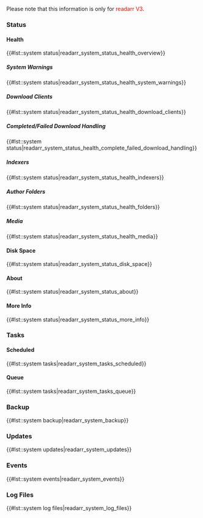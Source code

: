 Please note that this information is only for
<span style="color:#ff0000">readarr V3</span>.

### Status

#### Health

{{\#lst::system status\|readarr\_system\_status\_health\_overview}}

##### System Warnings

{{\#lst::system
status\|readarr\_system\_status\_health\_system\_warnings}}

##### Download Clients

{{\#lst::system
status\|readarr\_system\_status\_health\_download\_clients}}

##### Completed/Failed Download Handling

{{\#lst::system
status\|readarr\_system\_status\_health\_complete\_failed\_download\_handling}}

##### Indexers

{{\#lst::system status\|readarr\_system\_status\_health\_indexers}}

##### Author Folders

{{\#lst::system status\|readarr\_system\_status\_health\_folders}}

##### Media

{{\#lst::system status\|readarr\_system\_status\_health\_media}}

#### Disk Space

{{\#lst::system status\|readarr\_system\_status\_disk\_space}}

#### About

{{\#lst::system status\|readarr\_system\_status\_about}}

#### More Info

{{\#lst::system status\|readarr\_system\_status\_more\_info}}

### Tasks

#### Scheduled

{{\#lst::system tasks\|readarr\_system\_tasks\_scheduled}}

#### Queue

{{\#lst::system tasks\|readarr\_system\_tasks\_queue}}

### Backup

{{\#lst::system backup\|readarr\_system\_backup}}

### Updates

{{\#lst::system updates\|readarr\_system\_updates}}

### Events

{{\#lst::system events\|readarr\_system\_events}}

### Log Files

{{\#lst::system log files\|readarr\_system\_log\_files}}
